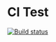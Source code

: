 # CI Test

[![Build status](https://ci.appveyor.com/api/projects/status/ckiunebf0p59lcg9?svg=true)](https://ci.appveyor.com/project/freelandos/ajs-hw-11-function)
